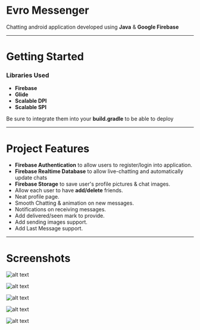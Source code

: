 # Evro Messenger

Chatting android application developed using **Java** & **Google Firebase** 

---

# Getting Started
### Libraries Used
- **Firebase**
- **Glide** 
- **Scalable DPI**
- **Scalable SPI**

Be sure to integrate them into your **build.gradle** to be able to deploy

---

# Project Features

- **Firebase Authentication** to allow users to register/login into application.
- **Firebase Realtime Database** to allow live-chatting and automatically update chats
- **Firebase Storage** to save user's profile pictures & chat images.
- Allow each user to have **add/delete** friends.
- Neat profile page.
- Smooth Chatting & animation on new messages.
- Notifications on receiving messages.
- Add delivered/seen mark to provide.
- Add sending images support.
- Add Last Message support.

---


# Screenshots

![alt text](https://i.gyazo.com/0781f798fb0b22a1cf6bd1ce985b8588.png "Chats Page")

![alt text](https://i.gyazo.com/0bdef417d4ea654fb92d9f3cb31a7e08.png "Profile Page")

![alt text](https://i.gyazo.com/469f37f7555d0fdad39b0769176c82c2.png "Users profile")

![alt text](https://i.gyazo.com/47aff6d51bd359900dc5d1cd407d1092.png "Not seen chat")

![alt text](https://i.gyazo.com/412b83c3f098a4c94de17bcf9771c8b5.png "Seen chat")

